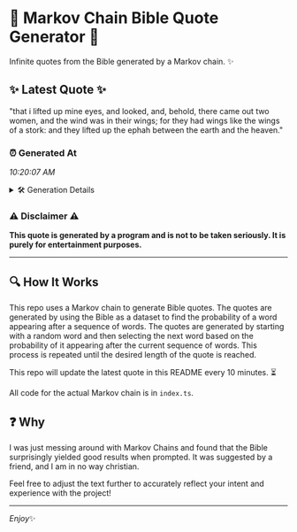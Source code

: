 # 📖 Markov Chain Bible Quote Generator 📖

Infinite quotes from the Bible generated by a Markov chain. ✨

## ✨ Latest Quote ✨
"that i lifted up mine eyes, and looked, and, behold, there came out two women, and the wind was in their wings; for they had wings like the wings of a stork: and they lifted up the ephah between the earth and the heaven."

### ⏰ Generated At
*10:20:07 AM*

<details>
    <summary>🛠️ Generation Details</summary>
    <p>
        <strong>🌱 Seed:</strong> that<br>
        <strong>🔄 Iterations:</strong> 43<br>
        <strong>📜 Context History:</strong><br>[ that ]: i<br>[ that, i ]: lifted<br>[ that, i, lifted ]: up<br>[ that, i, lifted, up ]: mine<br>[ that, i, lifted, up, mine ]: eyes,<br>[ that, i, lifted, up, mine, eyes, ]: and<br>[ i, lifted, up, mine, eyes,, and ]: looked,<br>[ lifted, up, mine, eyes,, and, looked, ]: and,<br>[ up, mine, eyes,, and, looked,, and, ]: behold,<br>[ mine, eyes,, and, looked,, and,, behold, ]: there<br>[ eyes,, and, looked,, and,, behold,, there ]: came<br>[ and, looked,, and,, behold,, there, came ]: out<br>[ looked,, and,, behold,, there, came, out ]: two<br>[ and,, behold,, there, came, out, two ]: women,<br>[ behold,, there, came, out, two, women, ]: and<br>[ there, came, out, two, women,, and ]: the<br>[ came, out, two, women,, and, the ]: wind<br>[ out, two, women,, and, the, wind ]: was<br>[ two, women,, and, the, wind, was ]: in<br>[ women,, and, the, wind, was, in ]: their<br>[ and, the, wind, was, in, their ]: wings;<br>[ the, wind, was, in, their, wings; ]: for<br>[ wind, was, in, their, wings;, for ]: they<br>[ was, in, their, wings;, for, they ]: had<br>[ in, their, wings;, for, they, had ]: wings<br>[ their, wings;, for, they, had, wings ]: like<br>[ wings;, for, they, had, wings, like ]: the<br>[ for, they, had, wings, like, the ]: wings<br>[ they, had, wings, like, the, wings ]: of<br>[ had, wings, like, the, wings, of ]: a<br>[ wings, like, the, wings, of, a ]: stork:<br>[ like, the, wings, of, a, stork: ]: and<br>[ the, wings, of, a, stork:, and ]: they<br>[ wings, of, a, stork:, and, they ]: lifted<br>[ of, a, stork:, and, they, lifted ]: up<br>[ a, stork:, and, they, lifted, up ]: the<br>[ stork:, and, they, lifted, up, the ]: ephah<br>[ and, they, lifted, up, the, ephah ]: between<br>[ they, lifted, up, the, ephah, between ]: the<br>[ lifted, up, the, ephah, between, the ]: earth<br>[ up, the, ephah, between, the, earth ]: and<br>[ the, ephah, between, the, earth, and ]: the<br>[ ephah, between, the, earth, and, the ]: heaven.<br>
    </p>
</details>

### ⚠️ Disclaimer ⚠️
**This quote is generated by a program and is not to be taken seriously. It is purely for entertainment purposes.**

---

## 🔍 How It Works

This repo uses a Markov chain to generate Bible quotes. The quotes are generated by using the Bible as a dataset to find the probability of a word appearing after a sequence of words. The quotes are generated by starting with a random word and then selecting the next word based on the probability of it appearing after the current sequence of words. This process is repeated until the desired length of the quote is reached.

This repo will update the latest quote in this README every 10 minutes. ⏳

All code for the actual Markov chain is in `index.ts`.

## ❓ Why

I was just messing around with Markov Chains and found that the Bible surprisingly yielded good results when prompted. 
It was suggested by a friend, and I am in no way christian.

Feel free to adjust the text further to accurately reflect your intent and experience with the project!

---

*Enjoy*✨
